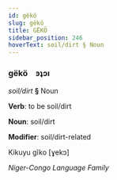 ```yaml
---
id: gëkö
slug: gëkö
title: GËKÖ
sidebar_position: 246
hoverText: soil/dirt § Noun
---
```


### gëkö&emsp;<span kind="abugida">ꜿʇɔı</span>

*soil/dirt* **§** Noun

**Verb**: to be soil/dirt

**Noun**: soil/dirt

**Modifier**: soil/dirt-related

Kikuyu gĩko [ɣekɔ]

*Niger-Congo Language Family*